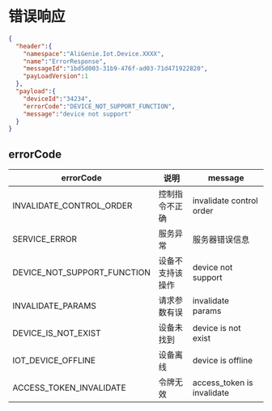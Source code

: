 # 错误响应

```json
{
  "header":{
    "namespace":"AliGenie.Iot.Device.XXXX",
    "name":"ErrorResponse",
    "messageId":"1bd5d003-31b9-476f-ad03-71d471922820",
    "payLoadVersion":1
  },
  "payload":{
    "deviceId":"34234",
    "errorCode":"DEVICE_NOT_SUPPORT_FUNCTION",
    "message":"device not support"
  }
}
```

## errorCode

|errorCode|说明|message|
|---|---|---|
|INVALIDATE_CONTROL_ORDER|控制指令不正确|invalidate control order|
|SERVICE_ERROR|服务异常|服务器错误信息|
|DEVICE_NOT_SUPPORT_FUNCTION|设备不支持该操作|device not support|
|INVALIDATE_PARAMS|请求参数有误|invalidate params|
|DEVICE_IS_NOT_EXIST|设备未找到|device is not exist|
|IOT_DEVICE_OFFLINE|设备离线|device is offline|
|ACCESS_TOKEN_INVALIDATE|令牌无效|access_token is invalidate|